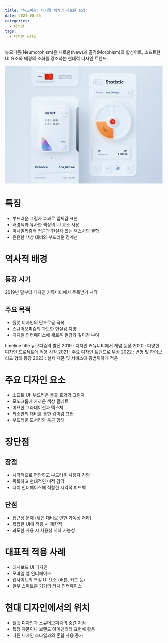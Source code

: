 ```yaml
---
title: "뉴모피즘: 디지털 세계의 새로운 질감"
date: 2024-08-25
categories:
  - 디자인
tags:
  - 디자인 스타일
---
```


뉴모피즘(Neumorphism)은 새로움(New)과 골격(Morphism)의 합성어로, 소프트한 UI 요소와 배경의 조화를 강조하는 현대적 디자인 트렌드.

<img src="/assets/images/design/style/neumorphism.webp" />

# 특징

- 부드러운 그림자 효과로 입체감 표현
- 배경색과 유사한 색상의 UI 요소 사용
- 미니멀리즘적 접근과 현실감 있는 텍스처의 결합
- 은은한 색상 대비와 부드러운 경계선

# 역사적 배경

## 등장 시기
2019년 말부터 디자인 커뮤니티에서 주목받기 시작

## 주요 목적
- 플랫 디자인의 단조로움 극복
- 스큐어모피즘의 과도한 현실감 지양
- 디지털 인터페이스에 새로운 질감과 깊이감 부여

<div class="mermaid">
timeline
  title 뉴모피즘의 발전
  2019 : 디자인 커뮤니티에서 개념 등장
  2020 : 다양한 디자인 프로젝트에 적용 시작
  2021 : 주요 디자인 트렌드로 부상
  2022 : 변형 및 하이브리드 형태 등장
  2023 : 실제 제품 및 서비스에 광범위하게 적용
</div>

# 주요 디자인 요소

- 소프트 UI: 부드러운 돌출 효과와 그림자
- 모노크롬에 가까운 색상 팔레트
- 미묘한 그라데이션과 텍스처
- 최소한의 대비를 통한 깊이감 표현
- 부드러운 모서리와 둥근 형태

# 장단점

## 장점
- 시각적으로 편안하고 부드러운 사용자 경험
- 독특하고 현대적인 미적 감각
- 터치 인터페이스에 적합한 시각적 피드백

## 단점
- 접근성 문제 (낮은 대비로 인한 가독성 저하)
- 복잡한 UI에 적용 시 제한적
- 과도한 사용 시 사용성 저하 가능성

# 대표적 적용 사례

- 대시보드 UI 디자인
- 모바일 앱 인터페이스
- 웹사이트의 특정 UI 요소 (버튼, 카드 등)
- 일부 스마트홈 기기의 터치 인터페이스

# 현대 디자인에서의 위치

- 플랫 디자인과 스큐어모피즘의 중간 지점
- 특정 제품이나 브랜드 아이덴티티 표현에 활용
- 다른 디자인 스타일과의 혼합 사용 증가